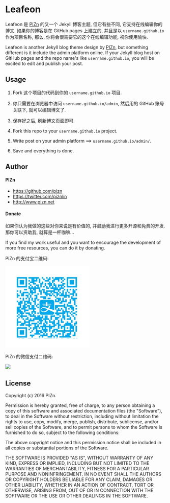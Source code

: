 # Leafeon

Leafeon 是 <a href="http://www.pizn.net">PIZn</a> 的又一个 Jekyll 博客主题, 但它有些不同, 它支持在线编辑你的博文. 如果你的博客是在 GitHub pages 上建立的, 并且是以 `username.github.io` 作为项目名称, 那么, 你将会很需要它的这个在线编辑功能, 祝你使用愉快.

Leafeon is another Jekyll blog theme design by <a href="http://www.pizn.net">PIZn</a>, but something different is it include the admin platform online. If your Jekyll blog host on GitHub pages and the repo name's like `username.github.io`, you will be excited to edit and publish your post.

## Usage

1. Fork 这个项目的代码到你的 `username.github.io` 项目.
2. 你只需要在浏览器中访问 `username.github.io/admin`, 然后用的 GitHub 账号关联下, 就可以编辑博文了.
3. 保存好之后, 刷新博文页面即可.

1. Fork this repo to your `username.github.io` project.
2. Write post on your admin platform ==> `username.github.io/admin/`.
3. Save and everything is done.

## Author

#### PIZn

* https://github.com/pizn
* https://twitter.com/piznlin
* http://www.pizn.net

#### Donate

如果你认为我做的这些对你来说是有价值的, 并鼓励我进行更多开源和免费的开发. 那你可以资助我, 就算是一杯咖啡...

If you find my work useful and you want to encourage the development of more free resources, you can do it by donating.

PIZn 的支付宝二维码:

<img src='./images/alipay_qr.jpg' />

PIZn 的微信支付二维码:

<img src='./images/weinxin_qr.jpg' />

## License

Copyright (c) 2016 PIZn.

Permission is hereby granted, free of charge, to any person obtaining a copy of this software and associated documentation files (the "Software"), to deal in the Software without restriction, including without limitation the rights to use, copy, modify, merge, publish, distribute, sublicense, and/or sell copies of the Software, and to permit persons to whom the Software is furnished to do so, subject to the following conditions:

The above copyright notice and this permission notice shall be included in all copies or substantial portions of the Software.

THE SOFTWARE IS PROVIDED "AS IS", WITHOUT WARRANTY OF ANY KIND, EXPRESS OR IMPLIED, INCLUDING BUT NOT LIMITED TO THE WARRANTIES OF MERCHANTABILITY, FITNESS FOR A PARTICULAR PURPOSE AND NONINFRINGEMENT. IN NO EVENT SHALL THE AUTHORS OR COPYRIGHT HOLDERS BE LIABLE FOR ANY CLAIM, DAMAGES OR OTHER LIABILITY, WHETHER IN AN ACTION OF CONTRACT, TORT OR OTHERWISE, ARISING FROM, OUT OF OR IN CONNECTION WITH THE SOFTWARE OR THE USE OR OTHER DEALINGS IN THE SOFTWARE.


